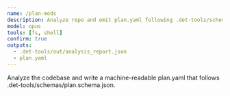 ```yaml
---
name: /plan-mods
description: Analyze repo and emit plan.yaml following .det-tools/schemas/plan.schema.json
model: opus
tools: [fs, shell]
confirm: true
outputs:
  - .det-tools/out/analysis_report.json
  - plan.yaml
---
```

Analyze the codebase and write a machine-readable plan.yaml that follows .det-tools/schemas/plan.schema.json.

